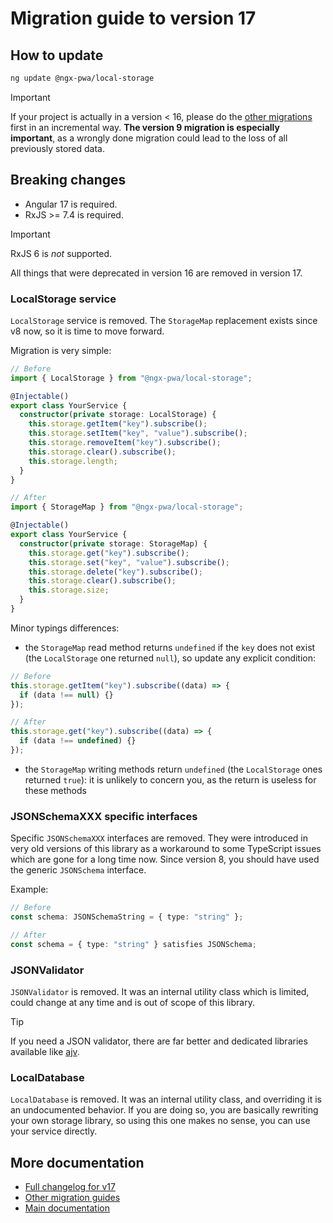 # Migration guide to version 17

## How to update

```bash
ng update @ngx-pwa/local-storage
```

> [!IMPORTANT]
> If your project is actually in a version < 16, please do the [other migrations](../MIGRATION.md) first in an incremental way. **The version 9 migration is especially important**, as a wrongly done migration could lead to the loss of all previously stored data.

## Breaking changes

- Angular 17 is required.
- RxJS >= 7.4 is required.

> [!IMPORTANT]
> RxJS 6 is *not* supported.

All things that were deprecated in version 16 are removed in version 17.

### LocalStorage service

`LocalStorage` service is removed. The `StorageMap` replacement exists since v8
now, so it is time to move forward.

Migration is very simple:

```typescript
// Before
import { LocalStorage } from "@ngx-pwa/local-storage";

@Injectable()
export class YourService {
  constructor(private storage: LocalStorage) {
    this.storage.getItem("key").subscribe();
    this.storage.setItem("key", "value").subscribe();
    this.storage.removeItem("key").subscribe();
    this.storage.clear().subscribe();
    this.storage.length;
  }
}

// After
import { StorageMap } from "@ngx-pwa/local-storage";

@Injectable()
export class YourService {
  constructor(private storage: StorageMap) {
    this.storage.get("key").subscribe();
    this.storage.set("key", "value").subscribe();
    this.storage.delete("key").subscribe();
    this.storage.clear().subscribe();
    this.storage.size;
  }
}
```

Minor typings differences:

- the `StorageMap` read method returns `undefined` if the `key` does not exist
  (the `LocalStorage` one returned `null`), so update any explicit condition:

```typescript
// Before
this.storage.getItem("key").subscribe((data) => {
  if (data !== null) {}
});

// After
this.storage.get("key").subscribe((data) => {
  if (data !== undefined) {}
});
```

- the `StorageMap` writing methods return `undefined` (the `LocalStorage` ones
  returned `true`): it is unlikely to concern you, as the return is useless for
  these methods

### JSONSchemaXXX specific interfaces

Specific `JSONSchemaXXX` interfaces are removed. They were introduced in very
old versions of this library as a workaround to some TypeScript issues which are
gone for a long time now. Since version 8, you should have used the generic
`JSONSchema` interface.

Example:

```typescript
// Before
const schema: JSONSchemaString = { type: "string" };

// After
const schema = { type: "string" } satisfies JSONSchema;
```

### JSONValidator

`JSONValidator` is removed. It was an internal utility class which is limited,
could change at any time and is out of scope of this library.

> [!TIP]
> If you need a JSON validator, there are far better and dedicated libraries
available like [ajv](https://ajv.js.org/).

### LocalDatabase

`LocalDatabase` is removed. It was an internal utility class, and overriding it is an undocumented behavior. If you are doing so, you are basically rewriting your own storage library, so using this one makes no sense, you can use your service directly.

## More documentation

- [Full changelog for v17](../CHANGELOG.md)
- [Other migration guides](../MIGRATION.md)
- [Main documentation](../README.md)
